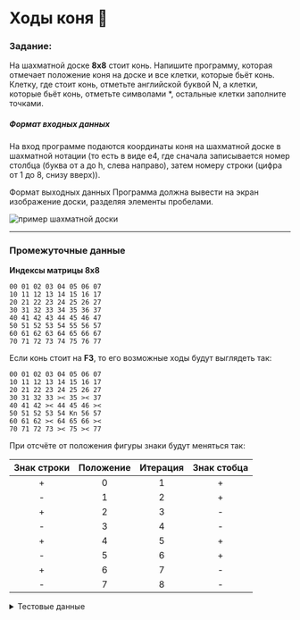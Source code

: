 # Ходы коня :horse:


### Задание:
На шахматной доске **8x8** стоит конь.
Напишите программу, которая отмечает положение коня на доске и все клетки, которые бьёт конь.
Клетку, где стоит конь, отметьте английской буквой N,
а клетки, которые бьёт конь, отметьте символами *,
остальные клетки заполните точками.

##### Формат входных данных
На вход программе подаются координаты коня
на шахматной доске в шахматной нотации
(то есть в виде e4, где сначала записывается номер столбца
(буква от a до h, слева направо),
затем номеру строки (цифра от 1 до 8, снизу вверх)).

Формат выходных данных
Программа должна вывести на экран изображение доски,
разделяя элементы пробелами.

![пример шахматной доски](https://ucarecdn.com/f5006ddf-2ffd-464d-b49c-9e7fabeadd55/5bc94216f5df3063ca010c369dfbf24c.jpg)

---
### Промежуточные данные
 **Индексы матрицы 8х8**

```
00 01 02 03 04 05 06 07
10 11 12 13 14 15 16 17
20 21 22 23 24 25 26 27
30 31 32 33 34 35 36 37
40 41 42 43 44 45 46 47
50 51 52 53 54 55 56 57
60 61 62 63 64 65 66 67
70 71 72 73 74 75 76 77
```

Если конь стоит на **F3**, то его возможные ходы будут выглядеть так:

```
00 01 02 03 04 05 06 07
10 11 12 13 14 15 16 17
20 21 22 23 24 25 26 27
30 31 32 33 >< 35 >< 37
40 41 42 >< 44 45 46 ><
50 51 52 53 54 Kn 56 57
60 61 62 >< 64 65 66 ><
70 71 72 73 >< 75 >< 77
```

При отсчёте от положения фигуры знаки будут меняться так:

| Знак строки | Положение | Итерация | Знак стобца |
|:-----------:|:---------:|:--------:|:-----------:|
|     +       |     0     |     1    |      +      |
|     -       |     1     |     2    |      +      |
|     +       |     2     |     3    |      -      |
|     -       |     3     |     4    |      -      |
|     +       |     4     |     5    |      +      |
|     -       |     5     |     6    |      +      |
|     +       |     6     |     7    |      -      |
|     -       |     7     |     8    |      -      |

<details><summary>Тестовые данные</summary>

    Номер теста: 1
    Входные данные: b6
    Выходные данные:

    * . * . . . . .
    . . . * . . . .
    . N . . . . . .
    . . . * . . . .
    * . * . . . . .
    . . . . . . . .
    . . . . . . . .
    . . . . . . . .

    Номер теста: 2
    Входные данные: f3
    Выходные данные:

    . . . . . . . .
    . . . . . . . .
    . . . . . . . .
    . . . . * . * .
    . . . * . . . *
    . . . . . N . .
    . . . * . . . *
    . . . . * . * .

    Номер теста: 3
    Входные данные: a1
    Выходные данные:

    . . . . . . . .
    . . . . . . . .
    . . . . . . . .
    . . . . . . . .
    . . . . . . . .
    . * . . . . . .
    . . * . . . . .
    N . . . . . . .

    Номер теста: 4
    Входные данные: d8
    Выходные данные:

    . . . N . . . .
    . * . . . * . .
    . . * . * . . .
    . . . . . . . .
    . . . . . . . .
    . . . . . . . .
    . . . . . . . .
    . . . . . . . .

    Номер теста: 5
    Входные данные: h5
    Выходные данные:

    . . . . . . . .
    . . . . . . * .
    . . . . . * . .
    . . . . . . . N
    . . . . . * . .
    . . . . . . * .
    . . . . . . . .
    . . . . . . . .

    Номер теста: 6
    Входные данные: g3
    Выходные данные:

    . . . . . . . .
    . . . . . . . .
    . . . . . . . .
    . . . . . * . *
    . . . . * . . .
    . . . . . . N .
    . . . . * . . .
    . . . . . * . *

    Номер теста: 7
    Входные данные: c7
    Выходные данные:

    * . . . * . . .
    . . N . . . . .
    * . . . * . . .
    . * . * . . . .
    . . . . . . . .
    . . . . . . . .
    . . . . . . . .
    . . . . . . . .

    Номер теста: 8
    Входные данные: b2
    Выходные данные:

    . . . . . . . .
    . . . . . . . .
    . . . . . . . .
    . . . . . . . .
    * . * . . . . .
    . . . * . . . .
    . N . . . . . .
    . . . * . . . .

    Номер теста: 9
    Входные данные: g7
    Выходные данные:

    . . . . * . . .
    . . . . . . N .
    . . . . * . . .
    . . . . . * . *
    . . . . . . . .
    . . . . . . . .
    . . . . . . . .
    . . . . . . . .

    Номер теста: 10
    Входные данные: e4
    Выходные данные:

    . . . . . . . .
    . . . . . . . .
    . . . * . * . .
    . . * . . . * .
    . . . . N . . .
    . . * . . . * .
    . . . * . * . .
    . . . . . . . .

    Номер теста: 11
    Входные данные: h8
    Выходные данные:

    . . . . . . . N
    . . . . . * . .
    . . . . . . * .
    . . . . . . . .
    . . . . . . . .
    . . . . . . . .
    . . . . . . . .
    . . . . . . . .

</details>
